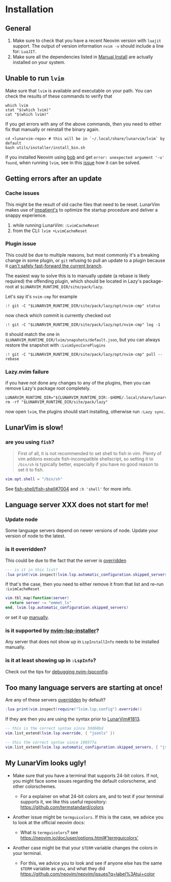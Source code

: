 # Installation

## General

1. Make sure to check that you have a recent Neovim version with `luajit` support. The output of version information `nvim -v` should include a line for: `LuaJIT`.
2. Make sure all the dependencies listed in [Manual Install](#manual-install) are actually installed on your system.

## Unable to run `lvim`

Make sure that `lvim` is available and executable on your path. You can check the results of these commands to verify that

```shell
which lvim
stat "$(which lvim)"
cat "$(which lvim)"
```

If you get errors with any of the above commands, then you need to either fix that manually or reinstall the binary again.

```shell
cd <lunarvim-repo> # this will be in `~/.local/share/lunarvim/lvim` by default
bash utils/installer/install_bin.sh
```

If you installed Neovim using [bob](https://github.com/MordechaiHadad/bob) and get `error: unexpected argument '-u' found`, when running `lvim`, see in this [issue](https://github.com/LunarVim/LunarVim/issues/3612#issuecomment-1379895972) how it can be solved.

## Getting errors after an update

### Cache issues

This might be the result of old cache files that need to be reset. LunarVim makes use of [impatient's](https://github.com/lewis6991/impatient.nvim) to optimize the startup procedure and deliver a snappy experience.

1. while running LunarVim: `:LvimCacheReset`
2. from the CLI: `lvim +LvimCacheReset`

### Plugin issue

This could be due to multiple reasons, but most commonly it's a breaking change in some plugin,
or `git` refusing to pull an update to a plugin because it
[can't safely fast-forward the current branch](https://blog.sffc.xyz/post/185195398930/why-you-should-use-git-pull-ff-only-git-is-a).

The easiest way to solve this is to manually update (a rebase is likely required) the offending plugin,
which should be located in Lazy's package-root at `$LUNARVIM_RUNTIME_DIR/site/pack/lazy`.

Let's say it's `nvim-cmp` for example

```vim
:! git -C "$LUNARVIM_RUNTIME_DIR/site/pack/lazy/opt/nvim-cmp" status
```

now check which commit is currently checked out

```vim
:! git -C "$LUNARVIM_RUNTIME_DIR/site/pack/lazy/opt/nvim-cmp" log -1
```

it should match the one in `$LUNARVIM_RUNTIME_DIR/lvim/snapshots/default.json`, but you can always restore the snapshot with `:LvimSyncCorePlugins`

```vim
:! git -C "$LUNARVIM_RUNTIME_DIR/site/pack/lazy/opt/nvim-cmp" pull --rebase
```

### Lazy.nvim failure

if you have not done any changes to any of the plugins, then you can remove Lazy's package root completely.

```shell
LUNARVIM_RUNTIME_DIR="${LUNARVIM_RUNTIME_DIR:-$HOME/.local/share/lunarvim}"
rm -rf "$LUNARVIM_RUNTIME_DIR/site/pack/lazy"
```

now open `lvim`, the plugins should start installing, otherwise run `:Lazy sync`.

## LunarVim is slow!

### are you using `fish`?

> First of all, it is not recommended to set shell to fish in vim. Plenty of vim addons execute fish-incompatible shellscript, so setting it to `/bin/sh` is typically better, especially if you have no good reason to set it to fish.

```lua
vim.opt.shell = "/bin/sh"
```

See [fish-shell/fish-shell#7004](https://github.com/fish-shell/fish-shell/issues/7004) and `:h 'shell'` for more info.

## Language server XXX does not start for me!

### Update node

Some language servers depend on newer versions of node. Update your version of node to the latest.

### is it overridden?

This could be due to the fact that the server is [overridden](../configuration/language-features/language-servers.md#server-override)

```lua
--- is it in this list?
:lua print(vim.inspect(lvim.lsp.automatic_configuration.skipped_servers))
```

If that's the case, then you need to either remove it from that list and re-run `:LvimCacheReset`

```lua
vim.tbl_map(function(server)
  return server ~= "emmet_ls"
end, lvim.lsp.automatic_configuration.skipped_servers)
```

or set it up [manually](../configuration/language-features/language-servers.md#server-setup).

### is it supported by [nvim-lsp-installer](https://github.com/williamboman/nvim-lsp-installer)?

Any server that does not show up in `LspInstallInfo` needs to be installed manually.

### is it at least showing up in `:LspInfo`?

Check out the tips for [debugging nvim-lspconfig](https://github.com/neovim/nvim-lspconfig#debugging).

## Too many language servers are starting at once!

Are any of these servers [overridden](../configuration/language-features/language-servers.md#server-override) by default?

```lua
:lua print(vim.inspect(require("lvim.lsp.config").override))
```

If they are then you are using the syntax prior to [LunarVim#1813](https://github.com/LunarVim/LunarVim/pull/1813).

```lua
-- this is the correct syntax since 3dd60bd
vim.list_extend(lvim.lsp.override, { "jsonls" })
```

```lua
-- this the correct syntax since 198577a
vim.list_extend(lvim.lsp.automatic_configuration.skipped_servers, { "jsonls" })
```

## My LunarVim looks ugly!

- Make sure that you have a terminal that supports 24-bit colors. If not, you might face some issues regarding the default colorscheme, and other colorschemes.

  - For a explainer on what 24-bit colors are, and to test if your terminal supports it, we like this useful repository: https://github.com/termstandard/colors

- Another issue might be `termguicolors`. If this is the case, we advice you to look at the official neovim docs:

  - What is `termguicolors`? see <https://neovim.io/doc/user/options.html#'termguicolors'>

- Another case might be that your `$TERM` variable changes the colors in your terminal.
  - For this, we advice you to look and see if anyone else has the same `$TERM` variable as you, and what they did https://github.com/neovim/neovim/issues?q=label%3Atui+color
